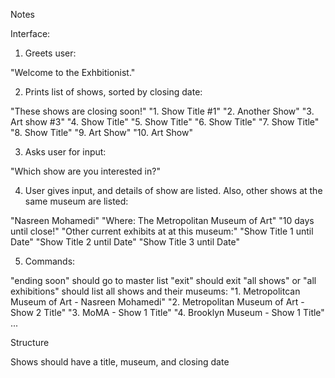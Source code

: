 Notes

Interface:

1. Greets user:

"Welcome to the Exhbitionist."

2. Prints list of shows, sorted by closing date:

"These shows are closing soon!"
"1. Show Title #1"
"2. Another Show"
"3. Art show #3"
"4. Show Title"
"5. Show Title"
"6. Show Title"
"7. Show Title"
"8. Show Title"
"9. Art Show"
"10. Art Show"



3. Asks user for input:

"Which show are you interested in?"

4. User gives input, and details of show are listed. Also, other shows at the same museum are listed:

"Nasreen Mohamedi"
"Where: The Metropolitan Museum of Art"
"10 days until close!"
"Other current exhibits at at this museum:"
"Show Title 1 until Date"
"Show Title 2 until Date"
"Show Title 3 until Date"

5. Commands:

"ending soon" should go to master list
"exit" should exit
"all shows" or "all exhibitions" should list all shows and their museums:
    "1. Metropolitcan Museum of Art - Nasreen Mohamedi"
    "2. Metropolitan Museum of Art - Show 2 Title"
    "3. MoMA - Show 1 Title"
    "4. Brooklyn Museum - Show 1 Title"
    ...



Structure


Shows should have a title, museum, and closing date
